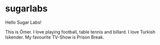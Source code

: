 # sugarlabs


Hello Sugar Labs!

This is Ömer. I love playing football, table tennis and billard. 
I love Turkish Iskender. My favourite TV-Show is Prison Break.
